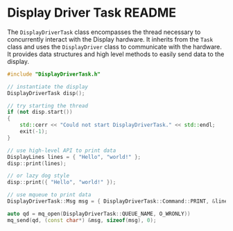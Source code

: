 # Display Driver Task README

The `DisplayDriverTask` class encompasses the thread necessary to concurrently interact with the Display hardware. It inherits from the `Task` class and uses the `DisplayDriver` class to communicate with the hardware. It provides data structures and high level methods to easily send data to the display.

```cpp
#include "DisplayDriverTask.h"

// instantiate the display
DisplayDriverTask disp();

// try starting the thread
if (not disp.start())
{
    std::cerr << "Could not start DisplayDriverTask." << std::endl;
    exit(-1);
}

// use high-level API to print data
DisplayLines lines = { "Hello", "world!" };
disp::print(lines);

// or lazy dog style
disp::print({ "Hello", "world!" });

// use mqueue to print data
DisplayDriverTask::Msg msg = { DisplayDriverTask::Command::PRINT, &lines };

auto qd = mq_open(DisplayDriverTask::QUEUE_NAME, O_WRONLY))
mq_send(qd, (const char*) &msg, sizeof(msg), 0);
```

